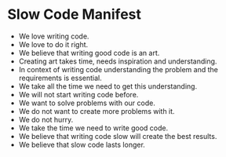 # Slow Code Manifest

* We love writing code.
* We love to do it right.
* We believe that writing good code is an art.
* Creating art takes time, needs inspiration and understanding.
* In context of writing code understanding the problem and the requirements is essential.
* We take all the time we need to get this understanding.
* We will not start writing code before.
* We want to solve problems with our code.
* We do not want to create more problems with it.
* We do not hurry.
* We take the time we need to write good code.
* We believe that writing code slow will create the best results.
* We believe that slow code lasts longer.
